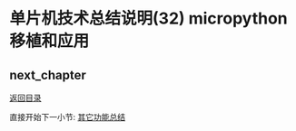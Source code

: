 # 单片机技术总结说明(32) micropython移植和应用

## next_chapter

[返回目录](./../README.md)

直接开始下一小节: [其它功能总结](./chx1.other_summy.md)


